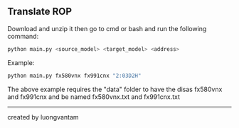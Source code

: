 Translate ROP
---

Download and unzip it then go to cmd or bash and run the following command:
```bash
python main.py <source_model> <target_model> <address>
```
Example:
```bash
python main.py fx580vnx fx991cnx "2:03D2H"
```
The above example requires the "data" folder to have the disas fx580vnx and fx991cnx and be named fx580vnx.txt and fx991cnx.txt

---
created by luongvantam
